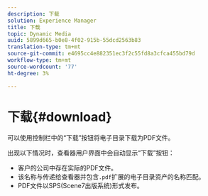 ```yaml
---
description: 下载
solution: Experience Manager
title: 下载
topic: Dynamic Media
uuid: 5899d665-b0e8-4f02-915b-55dcd2563b83
translation-type: tm+mt
source-git-commit: e4695cc4e882351ec3f2c55fd8a3cfca455bd79d
workflow-type: tm+mt
source-wordcount: '77'
ht-degree: 3%

---
```



# 下载{#download}

可以使用控制栏中的“下载”按钮将电子目录下载为PDF文件。

出现以下情况时，查看器用户界面中会自动显示“下载”按钮：

* 客户的公司中存在实际的PDF文件。
* 该名称与传递给查看器并包含`.pdf`扩展的电子目录资产的名称匹配。
* PDF文件以SPS(Scene7出版系统)形式发布。

